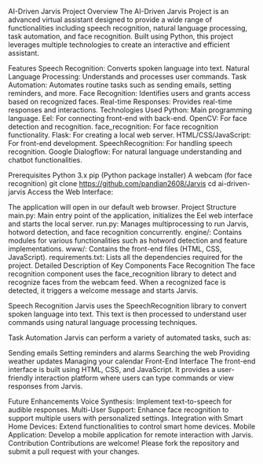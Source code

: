 AI-Driven Jarvis Project
Overview
The AI-Driven Jarvis Project is an advanced virtual assistant designed to provide a wide range of functionalities including speech recognition, natural language processing, task automation, and face recognition. Built using Python, this project leverages multiple technologies to create an interactive and efficient assistant.

Features
Speech Recognition: Converts spoken language into text.
Natural Language Processing: Understands and processes user commands.
Task Automation: Automates routine tasks such as sending emails, setting reminders, and more.
Face Recognition: Identifies users and grants access based on recognized faces.
Real-time Responses: Provides real-time responses and interactions.
Technologies Used
Python: Main programming language.
Eel: For connecting front-end with back-end.
OpenCV: For face detection and recognition.
face_recognition: For face recognition functionality.
Flask: For creating a local web server.
HTML/CSS/JavaScript: For front-end development.
SpeechRecognition: For handling speech recognition.
Google Dialogflow: For natural language understanding and chatbot functionalities.

Prerequisites
Python 3.x
pip (Python package installer)
A webcam (for face recognition)
git clone https://github.com/pandian2608/Jarvis
cd ai-driven-jarvis
Access the Web Interface:

The application will open in our default web browser.
Project Structure
main.py: Main entry point of the application, initializes the Eel web interface and starts the local server.
run.py: Manages multiprocessing to run Jarvis, hotword detection, and face recognition concurrently.
engine/: Contains modules for various functionalities such as hotword detection and feature implementations.
www/: Contains the front-end files (HTML, CSS, JavaScript).
requirements.txt: Lists all the dependencies required for the project.
Detailed Description of Key Components
Face Recognition
The face recognition component uses the face_recognition library to detect and recognize faces from the webcam feed. When a recognized face is detected, it triggers a welcome message and starts Jarvis.

Speech Recognition
Jarvis uses the SpeechRecognition library to convert spoken language into text. This text is then processed to understand user commands using natural language processing techniques.

Task Automation
Jarvis can perform a variety of automated tasks, such as:

Sending emails
Setting reminders and alarms
Searching the web
Providing weather updates
Managing your calendar
Front-End Interface
The front-end interface is built using HTML, CSS, and JavaScript. It provides a user-friendly interaction platform where users can type commands or view responses from Jarvis.

Future Enhancements
Voice Synthesis: Implement text-to-speech for audible responses.
Multi-User Support: Enhance face recognition to support multiple users with personalized settings.
Integration with Smart Home Devices: Extend functionalities to control smart home devices.
Mobile Application: Develop a mobile application for remote interaction with Jarvis.
Contribution
Contributions are welcome! Please fork the repository and submit a pull request with your changes.




